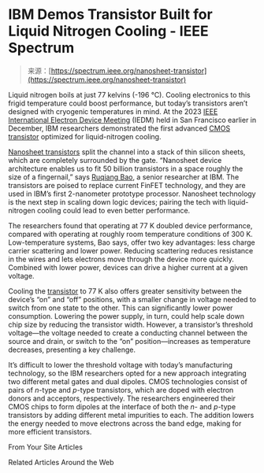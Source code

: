 <!--yml
category: 未分类
date: 2024-05-27 14:34:39
-->

# IBM Demos Transistor Built for Liquid Nitrogen Cooling - IEEE Spectrum

> 来源：[https://spectrum.ieee.org/nanosheet-transistor](https://spectrum.ieee.org/nanosheet-transistor)

Liquid nitrogen boils at just 77 kelvins (-196 °C). Cooling electronics to this frigid temperature could boost performance, but today’s transistors aren’t designed with cryogenic temperatures in mind. At the 2023 [IEEE International Electron Device Meeting](https://www.ieee-iedm.org/) (IEDM) held in San Francisco earlier in December, IBM researchers demonstrated the first advanced [CMOS transistor](https://spectrum.ieee.org/tag/cmos) optimized for liquid-nitrogen cooling.

[Nanosheet transistors](https://spectrum.ieee.org/the-nanosheet-transistor-is-the-next-and-maybe-last-step-in-moores-law) split the channel into a stack of thin silicon sheets, which are completely surrounded by the gate. “Nanosheet device architecture enables us to fit 50 billion transistors in a space roughly the size of a fingernail,” says [Ruqiang Bao](https://www.linkedin.com/in/ruqiang-bao-48b971a), a senior researcher at IBM. The transistors are poised to replace current FinFET technology, and they are used in IBM’s first 2-nanometer prototype processor. Nanosheet technology is the next step in scaling down logic devices; pairing the tech with liquid-nitrogen cooling could lead to even better performance.

The researchers found that operating at 77 K doubled device performance, compared with operating at roughly room temperature conditions of 300 K. Low-temperature systems, Bao says, offer two key advantages: less charge carrier scattering and lower power. Reducing scattering reduces resistance in the wires and lets electrons move through the device more quickly. Combined with lower power, devices can drive a higher current at a given voltage.

Cooling the [transistor](https://spectrum.ieee.org/tag/transistor) to 77 K also offers greater sensitivity between the device’s “on” and “off” positions, with a smaller change in voltage needed to switch from one state to the other. This can significantly lower power consumption. Lowering the power supply, in turn, could help scale down chip size by reducing the transistor width. However, a transistor’s threshold voltage—the voltage needed to create a conducting channel between the source and drain, or switch to the “on” position—increases as temperature decreases, presenting a key challenge.

It’s difficult to lower the threshold voltage with today’s manufacturing technology, so the IBM researchers opted for a new approach integrating two different metal gates and dual dipoles. CMOS technologies consist of pairs of *n*-type and *p*-type transistors, which are doped with electron donors and acceptors, respectively. The researchers engineered their CMOS chips to form dipoles at the interface of both the *n*- and *p*-type transistors by adding different metal impurities to each. The addition lowers the energy needed to move electrons across the band edge, making for more efficient transistors.

From Your Site Articles

Related Articles Around the Web
